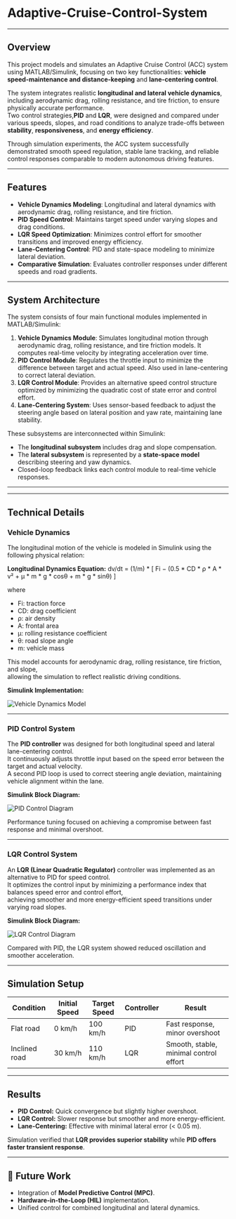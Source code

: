 # Adaptive-Cruise-Control-System

---


## Overview

This project models and simulates an Adaptive Cruise Control (ACC) system using MATLAB/Simulink, focusing on two key functionalities: **vehicle speed-maintenance and distance-keeping** and **lane-centering control**.  

The system integrates realistic **longitudinal and lateral vehicle dynamics**, including aerodynamic drag, rolling resistance, and tire friction, to ensure physically accurate performance.  
Two control strategies,**PID** and **LQR**, were designed and compared under various speeds, slopes, and road conditions to analyze trade-offs between **stability**, **responsiveness**, and **energy efficiency**. 

Through simulation experiments, the ACC system successfully demonstrated smooth speed regulation, stable lane tracking, and reliable control responses comparable to modern autonomous driving features.


---


## Features
- **Vehicle Dynamics Modeling**: Longitudinal and lateral dynamics with aerodynamic drag, rolling resistance, and tire friction.  
- **PID Speed Control**: Maintains target speed under varying slopes and drag conditions.  
- **LQR Speed Optimization**: Minimizes control effort for smoother transitions and improved energy efficiency.  
- **Lane-Centering Control**: PID and state-space modeling to minimize lateral deviation.  
- **Comparative Simulation**: Evaluates controller responses under different speeds and road gradients.


---


## System Architecture
The system consists of four main functional modules implemented in MATLAB/Simulink:

1. **Vehicle Dynamics Module**: Simulates longitudinal motion through aerodynamic drag, rolling resistance, and tire friction models. It computes real-time velocity by integrating acceleration over time.
2. **PID Control Module**: Regulates the throttle input to minimize the difference between target and actual speed. Also used in lane-centering to correct lateral deviation.
3. **LQR Control Module**: Provides an alternative speed control structure optimized by minimizing the quadratic cost of state error and control effort.
4. **Lane-Centering System**: Uses sensor-based feedback to adjust the steering angle based on lateral position and yaw rate, maintaining lane stability.

These subsystems are interconnected within Simulink:
- The **longitudinal subsystem** includes drag and slope compensation.
- The **lateral subsystem** is represented by a **state-space model** describing steering and yaw dynamics.
- Closed-loop feedback links each control module to real-time vehicle responses.


---

---

## Technical Details

### Vehicle Dynamics
The longitudinal motion of the vehicle is modeled in Simulink using the following physical relation:

**Longitudinal Dynamics Equation:**
dv/dt = (1/m) * [ Fi − (0.5 * CD * ρ * A * v² + μ * m * g * cosθ + m * g * sinθ) ]

where  
- Fi: traction force  
- CD: drag coefficient  
- ρ: air density  
- A: frontal area  
- μ: rolling resistance coefficient  
- θ: road slope angle  
- m: vehicle mass  

This model accounts for aerodynamic drag, rolling resistance, tire friction, and slope,  
allowing the simulation to reflect realistic driving conditions.

**Simulink Implementation:**

![Vehicle Dynamics Model](Results/VehicleDynamics.png)

---

### PID Control System
The **PID controller** was designed for both longitudinal speed and lateral lane-centering control.  
It continuously adjusts throttle input based on the speed error between the target and actual velocity.  
A second PID loop is used to correct steering angle deviation, maintaining vehicle alignment within the lane.

**Simulink Block Diagram:**

![PID Control Diagram](Results/PID_Simulink.png)

Performance tuning focused on achieving a compromise between fast response and minimal overshoot.

---

### LQR Control System
An **LQR (Linear Quadratic Regulator)** controller was implemented as an alternative to PID for speed control.  
It optimizes the control input by minimizing a performance index that balances speed error and control effort,  
achieving smoother and more energy-efficient speed transitions under varying road slopes.

**Simulink Block Diagram:**

![LQR Control Diagram](Results/LQR_Simulink.png)

Compared with PID, the LQR system showed reduced oscillation and smoother acceleration.


---

## Simulation Setup
| Condition | Initial Speed | Target Speed | Controller | Result |
|------------|----------------|---------------|-------------|----------|
| Flat road | 0 km/h | 100 km/h | PID | Fast response, minor overshoot |
| Inclined road | 30 km/h | 110 km/h | LQR | Smooth, stable, minimal control effort |


---

## Results
- **PID Control:** Quick convergence but slightly higher overshoot.  
- **LQR Control:** Slower response but smoother and more energy-efficient.  
- **Lane-Centering:** Effective with minimal lateral error (< 0.05 m).  

Simulation verified that **LQR provides superior stability** while **PID offers faster transient response**.


---

## 🧩 Future Work
- Integration of **Model Predictive Control (MPC)**.  
- **Hardware-in-the-Loop (HIL)** implementation.  
- Unified control for combined longitudinal and lateral dynamics.
